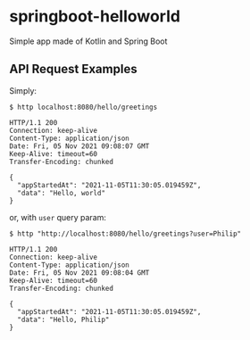 # springboot-helloworld

Simple app made of Kotlin and Spring Boot

## API Request Examples

Simply:

```shell
$ http localhost:8080/hello/greetings

HTTP/1.1 200
Connection: keep-alive
Content-Type: application/json
Date: Fri, 05 Nov 2021 09:08:07 GMT
Keep-Alive: timeout=60
Transfer-Encoding: chunked

{
  "appStartedAt": "2021-11-05T11:30:05.019459Z",
  "data": "Hello, world"
}
```

or, with `user` query param:

```shell
$ http "http://localhost:8080/hello/greetings?user=Philip"

HTTP/1.1 200
Connection: keep-alive
Content-Type: application/json
Date: Fri, 05 Nov 2021 09:08:04 GMT
Keep-Alive: timeout=60
Transfer-Encoding: chunked

{
  "appStartedAt": "2021-11-05T11:30:05.019459Z",
  "data": "Hello, Philip"
}
```
